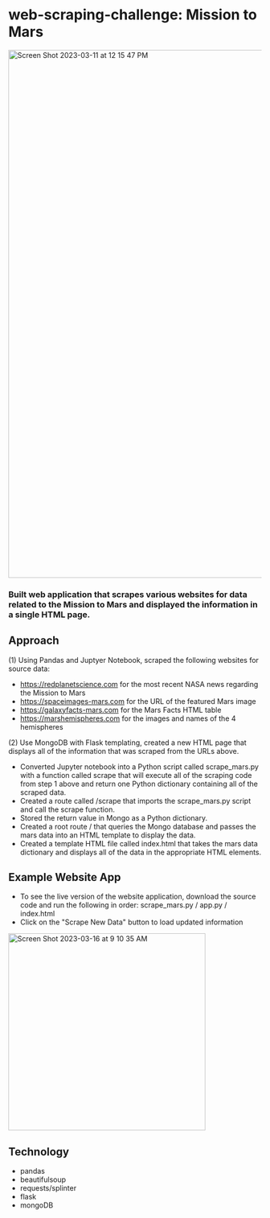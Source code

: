 # web-scraping-challenge:    Mission to Mars
<img width="1050" alt="Screen Shot 2023-03-11 at 12 15 47 PM" src="https://user-images.githubusercontent.com/44728723/224502506-99587731-f543-4c0a-9b79-59979fe482b3.png">


### Built web application that scrapes various websites for data related to the Mission to Mars and displayed the information in a single HTML page.


## Approach

(1) Using Pandas and Juptyer Notebook, scraped the following websites for source data:
- https://redplanetscience.com for the most recent NASA news regarding the Mission to Mars
- https://spaceimages-mars.com for the URL of the featured Mars image
- https://galaxyfacts-mars.com for the Mars Facts HTML table
- https://marshemispheres.com for the images and names of the 4 hemispheres

(2) Use MongoDB with Flask templating, created a new HTML page that displays all of the information that was scraped from the URLs above.
- Converted Jupyter notebook into a Python script called scrape_mars.py with a function called scrape that will execute all of the scraping code from step 1 above and return one Python dictionary containing all of the scraped data.
- Created a route called /scrape that imports the scrape_mars.py script and call the scrape function.
- Stored the return value in Mongo as a Python dictionary.
- Created a root route / that queries the Mongo database and passes the mars data into an HTML template to display the data.
- Created a template HTML file called index.html that takes the mars data dictionary and displays all of the data in the appropriate HTML elements. 
 
## Example Website App

- To see the live version of the website application, download the source code and run the following in order:  scrape_mars.py / app.py / index.html
- Click on the "Scrape New Data" button to load updated information


<img width="392" alt="Screen Shot 2023-03-16 at 9 10 35 AM" src="https://user-images.githubusercontent.com/44728723/225627086-ed194e74-23b5-4121-b81a-589df3335cbe.png">


## Technology
- pandas
- beautifulsoup
- requests/splinter
- flask
- mongoDB
